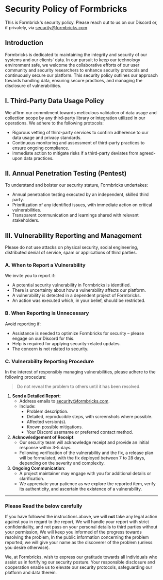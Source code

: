 # Security Policy of Formbricks

This is Formbrick's security policy. Please reach out to us
on our Discord or, if privately, via <security@formbricks.com>

## Introduction

Formbricks is dedicated to maintaining the integrity and security of our systems and our clients' data. In our pursuit to keep our technology environment safe, we welcome the collaborative efforts of our user community and security researchers to enhance security protocols and continuously secure our platform. This security policy outlines our approach towards handling data, ensuring secure practices, and managing the disclosure of vulnerabilities.

## I. Third-Party Data Usage Policy

We affirm our commitment towards meticulous validation of data usage and collection scope by any third-party library or integration utilized in our operations. We adhere to the following protocols:

- Rigorous vetting of third-party services to confirm adherence to our data usage and privacy standards.
- Continuous monitoring and assessment of third-party practices to ensure ongoing compliance.
- Immediate action to mitigate risks if a third-party deviates from agreed-upon data practices.

## II. Annual Penetration Testing (Pentest)

To understand and bolster our security stature, Formbricks undertakes:

- Annual penetration testing executed by an independent, skilled third party.
- Prioritization of any identified issues, with immediate action on critical vulnerabilities.
- Transparent communication and learnings shared with relevant stakeholders.

## III. Vulnerability Reporting and Management

Please do not use attacks on physical security, social engineering, distributed denial of service, spam or applications of third parties.

### **A. When to Report a Vulnerability**

We invite you to report if:

- A potential security vulnerability in Formbricks is identified.
- There is uncertainty about how a vulnerability affects our platform.
- A vulnerability is detected in a dependent project of Formbricks.
- An action was executed which, in your belief, should be restricted.

### **B. When Reporting is Unnecessary**

Avoid reporting if:

- Assistance is needed to optimize Formbricks for security – please engage on our Discord for this.
- Help is required for applying security-related updates.
- The concern is not related to security.

### **C. Vulnerability Reporting Procedure**

In the interest of responsibly managing vulnerabilities, please adhere to the following procedure:

> Do not reveal the problem to others until it has been resolved.

1. **Send a Detailed Report**:
   - Address emails to [security@formbricks.com](mailto:security@formbricks.com).
   - Include:
     - Problem description.
     - Detailed, reproducible steps, with screenshots where possible.
     - Affected version(s).
     - Known possible mitigations.
     - Your Discord username or preferred contact method.
2. **Acknowledgement of Receipt**:
   - Our security team will acknowledge receipt and provide an initial response within 3-5 days.
   - Following verification of the vulnerability and the fix, a release plan will be formulated, with the fix deployed between 7 to 28 days, depending on the severity and complexity.
3. **Ongoing Communication**:
   - A project maintainer may engage with you for additional details or clarification.
   - We appreciate your patience as we explore the reported item, verify its authenticity, and ascertain the existence of a vulnerability.

---

### Please Read the below carefully

If you have followed the instructions above, we will **not** take any legal action against you in regard to the report,
We will handle your report with strict confidentiality, and not pass on your personal details to third parties without your permission, We will keep you informed of the progress towards resolving the problem, In the public information concerning the problem reported, we will give your name as the discoverer of the problem (unless you desire otherwise).

We, at Formbricks, wish to express our gratitude towards all individuals who assist us in fortifying our security posture. Your responsible disclosure and cooperation enable us to elevate our security protocols, safeguarding our platform and data therein.
